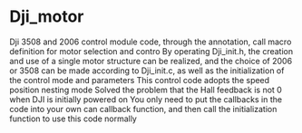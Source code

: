 # Dji_motor
Dji 3508 and 2006 control module code, through the annotation, call macro definition for motor selection and contro
By operating Dji_init.h, the creation and use of a single motor structure can be realized, and the choice of 2006 or 3508 can be made according to Dji_init.c, as well as the initialization of the control mode and parameters
This control code adopts the speed position nesting mode
Solved the problem that the Hall feedback is not 0 when DJI is initially powered on
You only need to put the callbacks in the code into your own can callback function, and then call the initialization function to use this code normally
